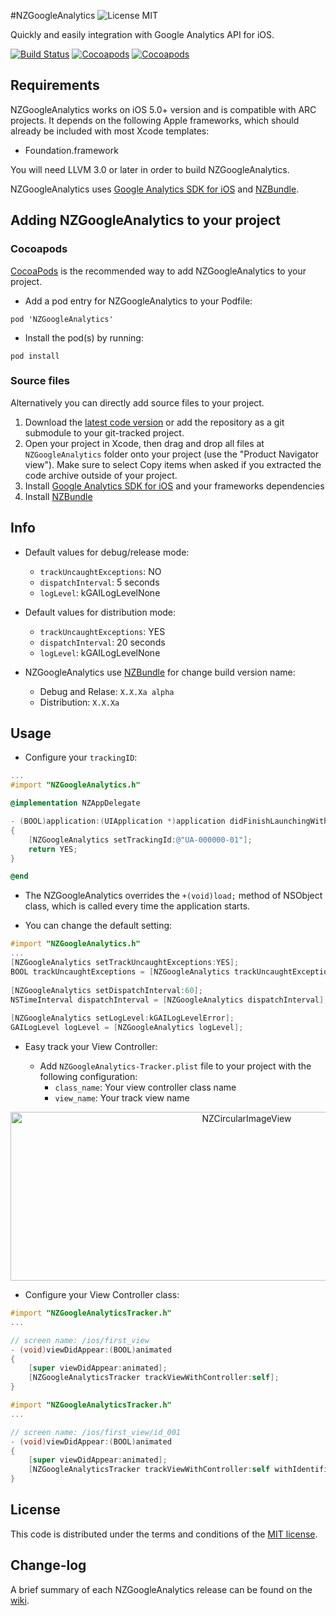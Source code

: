 #NZGoogleAnalytics ![License MIT](https://go-shields.herokuapp.com/license-MIT-blue.png)

Quickly and easily integration with Google Analytics API for iOS.

[![Build Status](https://api.travis-ci.org/NZN/NZGoogleAnalytics.png)](https://api.travis-ci.org/NZN/NZGoogleAnalytics.png)
[![Cocoapods](https://cocoapod-badges.herokuapp.com/v/NZGoogleAnalytics/badge.png)](http://beta.cocoapods.org/?q=name%3Anzgoogleanalytics%2A)
[![Cocoapods](https://cocoapod-badges.herokuapp.com/p/NZGoogleAnalytics/badge.png)](http://beta.cocoapods.org/?q=name%3Anzgoogleanalytics%2A)

## Requirements

NZGoogleAnalytics works on iOS 5.0+ version and is compatible with ARC projects. It depends on the following Apple frameworks, which should already be included with most Xcode templates:

* Foundation.framework

You will need LLVM 3.0 or later in order to build NZGoogleAnalytics.

NZGoogleAnalytics uses [Google Analytics SDK for iOS](https://developers.google.com/analytics/devguides/collection/ios/resources) and [NZBundle](https://github.com/NZN/NZBundle).

## Adding NZGoogleAnalytics to your project

### Cocoapods

[CocoaPods](http://cocoapods.org) is the recommended way to add NZGoogleAnalytics to your project.

* Add a pod entry for NZGoogleAnalytics to your Podfile:

```
pod 'NZGoogleAnalytics'
```

* Install the pod(s) by running:

```
pod install
```

### Source files

Alternatively you can directly add source files to your project.

1. Download the [latest code version](https://github.com/NZN/NZGoogleAnalytics/archive/master.zip) or add the repository as a git submodule to your git-tracked project.
2. Open your project in Xcode, then drag and drop all files at `NZGoogleAnalytics` folder onto your project (use the "Product Navigator view"). Make sure to select Copy items when asked if you extracted the code archive outside of your project.
3. Install [Google Analytics SDK for iOS](https://developers.google.com/analytics/devguides/collection/ios/resources) and your frameworks dependencies
4. Install [NZBundle](https://github.com/NZN/NZBundle)

## Info

* Default values for debug/release mode:
	* `trackUncaughtExceptions`: NO
	* `dispatchInterval`: 5 seconds
	* `logLevel`: kGAILogLevelNone
	
* Default values for distribution mode:
	* `trackUncaughtExceptions`: YES
	* `dispatchInterval`: 20 seconds
	* `logLevel`: kGAILogLevelNone
	
* NZGoogleAnalytics use [NZBundle](https://github.com/NZN/NZBundle) for change build version name:
	* Debug and Relase: `X.X.Xa alpha`
	* Distribution: `X.X.Xa`	


## Usage

* Configure your `trackingID`:

```objective-c
...
#import "NZGoogleAnalytics.h"

@implementation NZAppDelegate

- (BOOL)application:(UIApplication *)application didFinishLaunchingWithOptions:(NSDictionary *)launchOptions
{
    [NZGoogleAnalytics setTrackingId:@"UA-000000-01"];
    return YES;
}

@end
```

* The NZGoogleAnalytics overrides the `+(void)load;` method of NSObject class, which is called every time the application starts.

* You can change the default setting:

```objective-c
#import "NZGoogleAnalytics.h"
...
[NZGoogleAnalytics setTrackUncaughtExceptions:YES];
BOOL trackUncaughtExceptions = [NZGoogleAnalytics trackUncaughtExceptions];
    
[NZGoogleAnalytics setDispatchInterval:60];
NSTimeInterval dispatchInterval = [NZGoogleAnalytics dispatchInterval];
    
[NZGoogleAnalytics setLogLevel:kGAILogLevelError];
GAILogLevel logLevel = [NZGoogleAnalytics logLevel];
```

* Easy track your View Controller:

	* Add `NZGoogleAnalytics-Tracker.plist` file to your project with the following configuration:
		* `class_name`: Your view controller class name
		* `view_name`: Your track view name

<p align="center">
  <img src="http://s21.postimg.org/mjlzwoz93/NZGoogle_Analytics_Tracker.jpg" alt="NZCircularImageView" title="NZCircularImageView" width="740" height="270">
</p>

* Configure your View Controller class:

```objective-c
#import "NZGoogleAnalyticsTracker.h"
...

// screen name: /ios/first_view
- (void)viewDidAppear:(BOOL)animated
{
    [super viewDidAppear:animated];
    [NZGoogleAnalyticsTracker trackViewWithController:self];
}
```

```objective-c
#import "NZGoogleAnalyticsTracker.h"
...

// screen name: /ios/first_view/id_001
- (void)viewDidAppear:(BOOL)animated
{
    [super viewDidAppear:animated];
    [NZGoogleAnalyticsTracker trackViewWithController:self withIdentifier:@"id_001"];
}
```

## License

This code is distributed under the terms and conditions of the [MIT license](LICENSE).

## Change-log

A brief summary of each NZGoogleAnalytics release can be found on the [wiki](https://github.com/NZN/NZGoogleAnalytics/wiki/Change-log).
